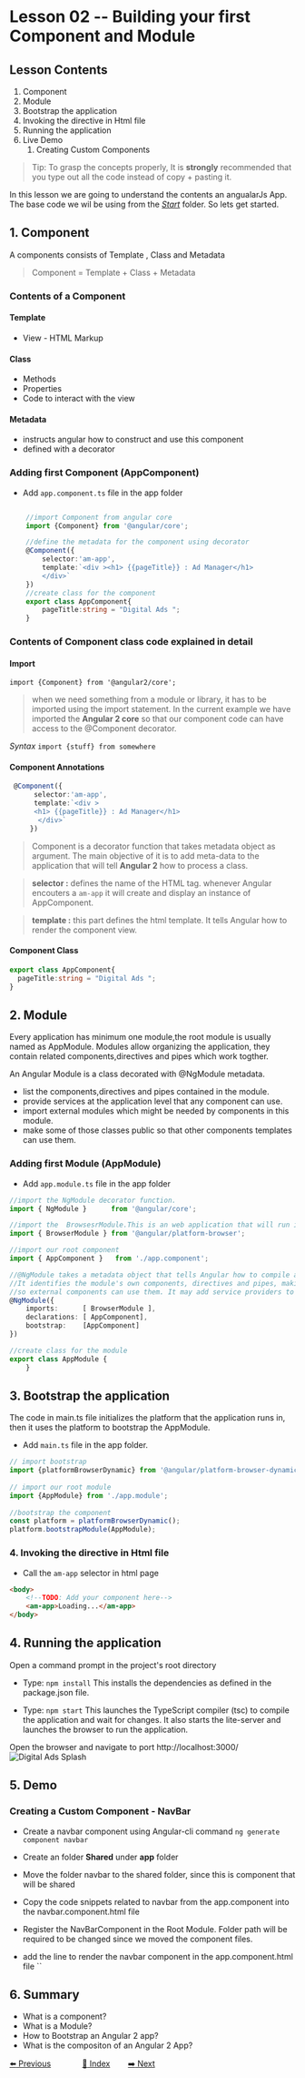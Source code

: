 # Lesson 02 -- Building your first Component and Module

## Lesson Contents

1. Component
1. Module
1. Bootstrap the application
1. Invoking the directive in Html file
1. Running the application
1. Live Demo
    1. Creating Custom Components

> Tip: To grasp the concepts properly, It is **strongly** recommended that you type out all the code instead of copy + pasting it. 

In this lesson we are going to understand the contents an angualarJs App. The base code we wil be using from the [*Start*](https://github.com/costaivo/AdManagerUI-AngularJs2/tree/master/01_Level/01_Lesson) folder.
So lets get started.

## 1. Component

A components consists of Template , Class and Metadata 

> Component = Template + Class + Metadata

### Contents of a Component

#### Template

* View - HTML Markup


#### Class

* Methods
* Properties
* Code to interact with the view

#### Metadata

* instructs angular how to construct and use this component
* defined with a decorator

### Adding  first Component (AppComponent)

* Add `app.component.ts` file in the app folder

``` typescript

    //import Component from angular core
    import {Component} from '@angular/core';

    //define the metadata for the component using decorator
    @Component({
        selector:'am-app',
        template:`<div ><h1> {{pageTitle}} : Ad Manager</h1>
        </div>`
    })
    //create class for the component
    export class AppComponent{
        pageTitle:string = "Digital Ads ";
    }
```

### Contents of Component class code explained in detail

#### Import

`import {Component} from '@angular2/core';`
> when we need something from a module or library, it has to be imported using the import statement.
> In the current example we have imported the **Angular 2 core** so that our component code can have access to the @Component  decorator.

_Syntax_
`import {stuff} from somewhere`

#### Component Annotations

``` typescript
 @Component({
      selector:'am-app',
      template:`<div >
      <h1> {{pageTitle}} : Ad Manager</h1>
       </div>`
     })
```

> Component is a decorator function that takes metadata object as argument. The main objective of it is to add meta-data to the application that will tell **Angular 2** how to process a class.

> **selector :** defines the name of the HTML tag. whenever Angular encouters a `am-app` it will create and display an instance of AppComponent.

> **template :** this part defines the html template. It tells Angular how to render the component view.

#### Component Class

``` typescript
export class AppComponent{
  pageTitle:string = "Digital Ads ";
}
```

## 2. Module

Every application has minimum one module,the root module is usually named as AppModule. 
Modules allow organizing the application, they contain related components,directives and pipes which work togther.

An Angular Module is a class decorated with @NgModule metadata.

* list the components,directives and pipes contained in the module.
* provide services at the application level that any component can use. 
* import external modules which might be needed by components in this module.
* make some of those classes public so that other components templates can use them. 


### Adding first  Module  (AppModule)

* Add `app.module.ts` file in the app folder

``` typescript
//import the NgModule decorator function.
import { NgModule }      from '@angular/core';

//import the  BrowsesrModule.This is an web application that will run in a browser, hence this module is required.
import { BrowserModule } from '@angular/platform-browser';

//import our root component
import { AppComponent }   from './app.component';

//@NgModule takes a metadata object that tells Angular how to compile and run module code. 
//It identifies the module's own components, directives and pipes, making some of them public 
//so external components can use them. It may add service providers to the application dependency injectors.
@NgModule({
    imports:      [ BrowserModule ],
    declarations: [ AppComponent],
    bootstrap:    [AppComponent]
})

//create class for the module
export class AppModule {
    }

```

## 3. Bootstrap the application

The code in main.ts file initializes the platform that the application runs in, then it uses the platform to
bootstrap the AppModule.

* Add `main.ts` file in the app folder.

```typescript
// import bootstrap
import {platformBrowserDynamic} from '@angular/platform-browser-dynamic';
        
// import our root module
import {AppModule} from './app.module';
        
//bootstrap the component
const platform = platformBrowserDynamic();
platform.bootstrapModule(AppModule);
```

### 4. Invoking the directive in Html file

* Call the `am-app` selector in html page

```html
<body>
    <!--TODO: Add your component here-->
    <am-app>Loading...</am-app>
</body>
```


## 4. Running the application

Open a command prompt in the project's root directory

* Type: `npm install` This installs the dependencies as defined in the package.json file.

* Type: `npm start` This launches the TypeScript compiler (tsc) to compile the application and wait for changes. It also starts the lite-server and launches the browser to run the application.

Open the browser and navigate to port http://localhost:3000/
![Digital Ads Splash](https://snag.gy/QJHSW9.jpg "Final Output Screen")

## 5. Demo

### Creating a Custom Component - NavBar

* Create a navbar component using Angular-cli command
  `ng generate component navbar`

* Create an folder **Shared** under **app** folder
* Move the folder navbar to the shared folder, since this is component that will be shared
* Copy the code snippets related to navbar from the app.component into the navbar.component.html file
* Register the NavBarComponent in the Root Module. Folder path will be required to be changed since we moved the component files.
* add the line to render the navbar component in the app.component.html file 
``

## 6. Summary

* What is a component?
* What is a Module?
* How to Bootstrap an Angular 2 app?
* What is the compositon of an Angular 2 App?


[:arrow_left: Previous](<https://github.com/costaivo/AdManagerUI-AngularJs2/tree/Dev/01_QuickStart>)  &nbsp;&nbsp;&nbsp;&nbsp;&nbsp;&nbsp;&nbsp;&nbsp;&nbsp;&nbsp;&nbsp;&nbsp;
[:1234: Index](<https://github.com/costaivo/AdManagerUI-AngularJs2/tree/Dev>) &nbsp;&nbsp;&nbsp;&nbsp;&nbsp;&nbsp;
[:arrow_right: Next](<https://github.com/costaivo/AngularJs2-AdManager/tree/Dev/02_AdManager/03_Lesson/Start>)
